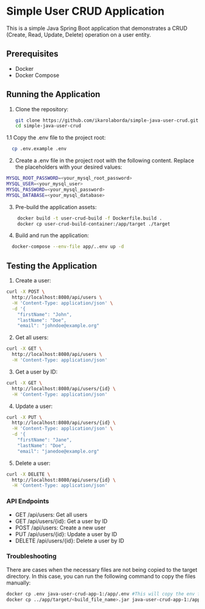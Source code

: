 # Simple User CRUD Application

This is a simple Java Spring Boot application that demonstrates a CRUD (Create, Read, Update, Delete) operation on a user entity.

## Prerequisites
- Docker
- Docker Compose

## Running the Application

1. Clone the repository:

   ```bash
   git clone https://github.com/ikarolaborda/simple-java-user-crud.git
   cd simple-java-user-crud
   ```
   
1.1 Copy the .env file to the project root:

```bash
  cp .env.example .env
```

2. Create a .env file in the project root with the following content. Replace the placeholders with your desired values:

```bash
MYSQL_ROOT_PASSWORD=<your_mysql_root_password>
MYSQL_USER=<your_mysql_user>
MYSQL_PASSWORD=<your_mysql_password>
MYSQL_DATABASE=<your_mysql_database>
```

3. Pre-build the application assets:
    
```bash
    docker build -t user-crud-build -f Dockerfile.build .
    docker cp user-crud-build-container:/app/target ./target
```

4. Build and run the application:

```bash
  docker-compose --env-file app/..env up -d
```

## Testing the Application

1. Create a user:

```bash
curl -X POST \
  http://localhost:8080/api/users \
  -H 'Content-Type: application/json' \
  -d '{
    "firstName": "John",
    "lastName": "Doe",
    "email": "johndoe@example.org"
```

2. Get all users:

```bash
curl -X GET \
  http://localhost:8080/api/users \
  -H 'Content-Type: application/json'
```

3. Get a user by ID:

```bash
curl -X GET \
  http://localhost:8080/api/users/{id} \
  -H 'Content-Type: application/json'
```

4. Update a user:

```bash
curl -X PUT \
  http://localhost:8080/api/users/{id} \
  -H 'Content-Type: application/json' \
  -d '{
    "firstName": "Jane",
    "lastName": "Doe",
    "email": "janedoe@example.org"
```

5. Delete a user:

```bash
curl -X DELETE \
  http://localhost:8080/api/users/{id} \
  -H 'Content-Type: application/json'
```
### API Endpoints
- GET /api/users: Get all users
- GET /api/users/{id}: Get a user by ID
- POST /api/users: Create a new user
- PUT /api/users/{id}: Update a user by ID
- DELETE /api/users/{id}: Delete a user by ID

### Troubleshooting
There are cases when the necessary files are not being copied to the target directory. In this case, you can run the following command to copy the files manually:

```bash
docker cp .env java-user-crud-app-1:/app/.env #This will copy the env file.
docker cp ../app/target/<build_file_name>.jar java-user-crud-app-1:/app/app.jar #this will copy the build file, this command must be run after the build process that is described above.
```
